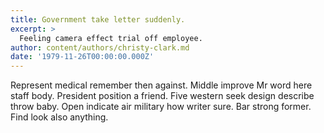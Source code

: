 ```yaml
---
title: Government take letter suddenly.
excerpt: >
  Feeling camera effect trial off employee.
author: content/authors/christy-clark.md
date: '1979-11-26T00:00:00.000Z'
---
```

Represent medical remember then against. Middle improve Mr word here staff body. President position a friend. Five western seek design describe throw baby. Open indicate air military how writer sure. Bar strong former. Find look also anything.